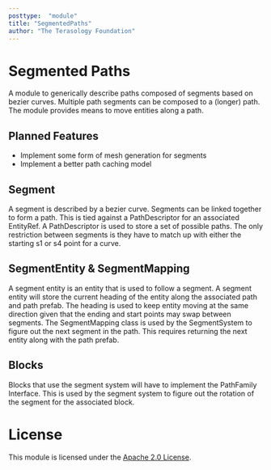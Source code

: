 ```yaml
---
posttype:  "module"  
title: "SegmentedPaths"
author: "The Terasology Foundation"
---
```

# Segmented Paths

A module to generically describe paths composed of segments based on bezier curves. Multiple path segments can be composed to a (longer) path. The module provides means to move entities along a path.

## Planned Features

- Implement some form of mesh generation for segments
- Implement a better path caching model

## Segment

A segment is described by a bezier curve. Segments can be linked together to form a path. This is tied against a PathDescriptor for an associated EntityRef. A PathDescriptor is used to store a set of possible paths. The only restriction between segments is they have to match up with either the starting s1 or s4 point for a curve.

## SegmentEntity & SegmentMapping

A segment entity is an entity that is used to follow a segment. A segment entity will store the current heading of the entity along the associated path and path prefab. The heading is used to keep entity moving at the same direction given that the ending and start points may swap between segments. The SegmentMapping class is used by the SegmentSystem to figure out the next segment in the path. This requires returning the next entity along with the path prefab.

## Blocks

Blocks that use the segment system will have to implement the PathFamily Interface. This is used by the segment system to figure out the rotation of the segment for the associated block.

# License
  
This module is licensed under the [Apache 2.0 License](https://www.apache.org/licenses/LICENSE-2.0.html).